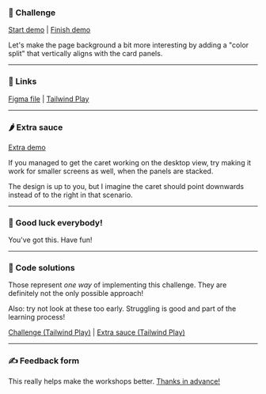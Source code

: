 ### 🎯 Challenge

[Start demo](https://css-gymnastics.protailwind.com/challenges/caret-cutoff/start) | [Finish demo](https://css-gymnastics.protailwind.com/solutions/caret-cutoff)

Let's make the page background a bit more interesting by adding a "color split" that vertically aligns with the card panels.

---

### 🔗 Links

[Figma file](https://www.figma.com/file/GyY3xq90qabr0DXDKSDtsO/Pro-Tailwind-Workshop---Advanced-Tailwind-CSS-Gymnastics?node-id=8%3A57) | [Tailwind Play](https://play.tailwindcss.com/2x659lrTHV)

---

### 🌶 Extra sauce

[Extra demo](https://css-gymnastics.protailwind.com/solutions/caret-cutoff/extra)

If you managed to get the caret working on the desktop view, try making it work for smaller screens as well, when the panels are stacked.

The design is up to you, but I imagine the caret should point downwards instead of to the right in that scenario.

---

### 🤞 Good luck everybody!

You've got this. Have fun!

---

### 🙈 Code solutions

Those represent _one way_ of implementing this challenge. They are definitely not the only possible approach!

Also: try not look at these too early. Struggling is good and part of the learning process!

[Challenge (Tailwind Play)](https://play.tailwindcss.com/202P22s0dQ) | [Extra sauce (Tailwind Play)](https://play.tailwindcss.com/uMRClGRpjm)

---

### ✍️ Feedback form

This really helps make the workshops better. [Thanks in advance!](https://docs.google.com/forms/d/e/1FAIpQLSfSSZbUOp67fZbXWuHxkJmGZw0wcx6uxkJI_kFzQvBiJ-Fhgg/viewform?usp=pp_url&entry.1747016377=Tailwind+CSS+Gymnastics&entry.305553560=Caret-cutoff+challenge)
